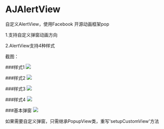 # AJAlertView
自定义AlertView，使用Facebook 开源动画框架pop

1.支持自定义弹窗动画方向

2.AlertView支持4种样式

截图：

###样式1
![](./ScreenShot/Alert1.png)

###样式2
![](./ScreenShot/Alert2.png)

###样式3
![](./ScreenShot/Alert3.png)

###样式4
![](./ScreenShot/Alert4.png)

###基本弹窗
![](./ScreenShot/BaseAlert.png)

如果需要自定义弹窗，只需继承PopupView类，重写'setupCustomView'方法

